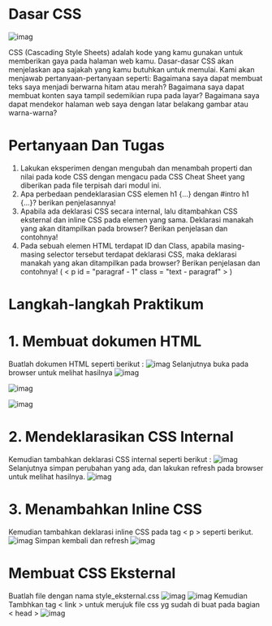 # Dasar CSS

![imag](https://github.com/fdlhrauf/Lab2Web/blob/main/css.png)

  CSS (Cascading Style Sheets) adalah kode yang kamu gunakan untuk memberikan gaya pada halaman web kamu. Dasar-dasar CSS akan menjelaskan apa sajakah yang kamu butuhkan untuk memulai. Kami akan menjawab pertanyaan-pertanyaan seperti: Bagaimana saya dapat membuat teks saya menjadi berwarna hitam atau merah? Bagaimana saya dapat membuat konten saya tampil sedemikian rupa pada layar? Bagaimana saya dapat mendekor halaman web saya dengan latar belakang gambar atau warna-warna?

# Pertanyaan Dan Tugas
1. Lakukan eksperimen dengan mengubah dan menambah properti dan nilai pada kode CSS
dengan mengacu pada CSS Cheat Sheet yang diberikan pada file terpisah dari modul ini.
2. Apa perbedaan pendeklarasian CSS elemen h1 {...} dengan #intro h1 {...}? berikan
penjelasannya!
3. Apabila ada deklarasi CSS secara internal, lalu ditambahkan CSS eksternal dan inline CSS pada
elemen yang sama. Deklarasi manakah yang akan ditampilkan pada browser? Berikan
penjelasan dan contohnya!
4. Pada sebuah elemen HTML terdapat ID dan Class, apabila masing-masing selector tersebut
terdapat deklarasi CSS, maka deklarasi manakah yang akan ditampilkan pada browser?
Berikan penjelasan dan contohnya! ( < p id = "paragraf - 1" class = "text - paragraf" > )

# Langkah-langkah Praktikum
# 1. Membuat dokumen HTML
Buatlah dokumen HTML seperti berikut :
![imag](https://github.com/fdlhrauf/Lab2Web/blob/main/1.JPG)
Selanjutnya buka pada browser untuk melihat hasilnya
![imag](https://github.com/fdlhrauf/Lab2Web/blob/main/1,1.JPG)

![imag](https://github.com/fdlhrauf/Lab2Web/blob/main/2.JPG)

![imag](https://github.com/fdlhrauf/Lab2Web/blob/main/ubah%202%2C2.jpg)

# 2. Mendeklarasikan CSS Internal
Kemudian tambahkan deklarasi CSS internal seperti berikut :
![imag](https://github.com/fdlhrauf/Lab2Web/blob/main/3.JPG)
Selanjutnya simpan perubahan yang ada, dan lakukan refresh pada browser untuk melihat hasilnya.
![imag](https://github.com/fdlhrauf/Lab2Web/blob/main/ubah%203%2C3.jpg)
# 3. Menambahkan Inline CSS
Kemudian tambahkan deklarasi inline CSS pada tag < p > seperti berikut.
![imag](https://github.com/fdlhrauf/Lab2Web/blob/main/4.JPG)
Simpan kembali dan refresh
![imag](https://github.com/fdlhrauf/Lab2Web/blob/main/4,4.JPG)
# Membuat CSS Eksternal
Buatlah file dengan nama style_eksternal.css
![imag](https://github.com/fdlhrauf/Lab2Web/blob/main/filebaru.JPG)
![imag](https://github.com/fdlhrauf/Lab2Web/blob/main/5.JPG)
Kemudian Tambhkan tag < link > untuk merujuk file css yg sudah di buat pada bagian < head >
![imag](https://github.com/fdlhrauf/Lab2Web/blob/main/6.JPG)
